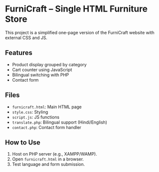 # FurniCraft – Single HTML Furniture Store

This project is a simplified one-page version of the FurniCraft website with external CSS and JS.

## Features
- Product display grouped by category
- Cart counter using JavaScript
- Bilingual switching with PHP
- Contact form

## Files
- `furnicraft.html`: Main HTML page
- `style.css`: Styling
- `script.js`: JS functions
- `translate.php`: Bilingual support (Hindi/English)
- `contact.php`: Contact form handler

## How to Use
1. Host on PHP server (e.g., XAMPP/WAMP).
2. Open `furnicraft.html` in a browser.
3. Test language and form submission.
